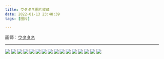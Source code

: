 ```yaml
---
title: ウタタネ图片收藏
date: 2022-01-13 23:48:39
tags: [图片]

---
```


画师：[ウタタネ](https://www.pixiv.net/users/12713181)

---

![](https://pixiv.lolicon.cyou/img-original/img/2022/01/02/06/54/02/95231660_p0.jpg)
![](https://pixiv.lolicon.cyou/img-original/img/2021/11/27/10/56/01/94400460_p0.jpg)
![](https://pixiv.lolicon.cyou/img-original/img/2021/10/30/08/57/05/93772223_p0.jpg)
![](https://pixiv.lolicon.cyou/img-original/img/2021/09/13/08/21/52/92714719_p0.jpg )
![](https://pixiv.lolicon.cyou/img-original/img/2021/07/06/18/49/04/91055672_p0.jpg)
![](https://pixiv.lolicon.cyou/img-original/img/2021/05/29/09/33/55/90165542_p0.jpg)
![](https://pixiv.lolicon.cyou/img-original/img/2021/01/21/00/41/20/87189474_p0.jpg)
![](https://pixiv.lolicon.cyou/img-original/img/2021/01/11/21/48/16/86988521_p0.jpg)
![](https://pixiv.lolicon.cyou/img-original/img/2020/11/28/12/53/48/85953869_p0.jpg)
![](https://pixiv.lolicon.cyou/img-original/img/2020/11/01/11/02/40/85382936_p0.jpg)
![](https://pixiv.lolicon.cyou/img-original/img/2020/09/07/11/23/41/84214125_p0.jpg)
![](https://pixiv.lolicon.cyou/img-original/img/2020/05/30/19/54/14/81966784_p0.jpg)
![](https://pixiv.lolicon.cyou/img-original/img/2020/03/09/03/09/12/79994053_p0.jpg)
![](https://pixiv.lolicon.cyou/img-original/img/2020/02/16/15/02/18/79531555_p0.jpg)
![](https://pixiv.lolicon.cyou/img-original/img/2019/07/13/06/08/19/75691829_p0.jpg)
![](https://pixiv.lolicon.cyou/img-original/img/2019/05/18/17/26/16/74784059_p0.jpg)
